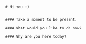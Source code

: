        # Hi you :)


       #### Take a moment to be present.

       #### What would you like to do now?

       #### Why are you here today?
